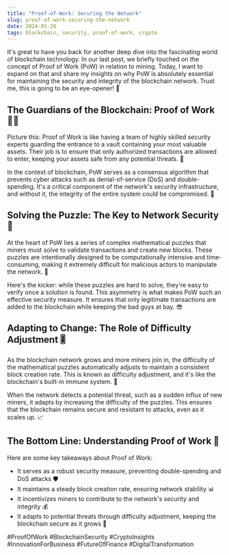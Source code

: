 ```yaml
---
title: "Proof-of-Work: Securing the Network"
slug: proof-of-work-securing-the-network
date: 2024-05-20
tags: blockchain, security, proof-of-work, crypto
---
```


It's great to have you back for another deep dive into the fascinating world of blockchain technology. In our last post, we briefly touched on the concept of Proof of Work (PoW) in relation to mining. Today, I want to expand on that and share my insights on why PoW is absolutely essential for maintaining the security and integrity of the blockchain network. Trust me, this is going to be an eye-opener! 👀

## The Guardians of the Blockchain: Proof of Work 💂‍♂️

Picture this: Proof of Work is like having a team of highly skilled security experts guarding the entrance to a vault containing your most valuable assets. Their job is to ensure that only authorized transactions are allowed to enter, keeping your assets safe from any potential threats. 🔐

In the context of blockchain, PoW serves as a consensus algorithm that prevents cyber attacks such as denial-of-service (DoS) and double-spending. It's a critical component of the network's security infrastructure, and without it, the integrity of the entire system could be compromised. 🚨

## Solving the Puzzle: The Key to Network Security 🧩

At the heart of PoW lies a series of complex mathematical puzzles that miners must solve to validate transactions and create new blocks. These puzzles are intentionally designed to be computationally intensive and time-consuming, making it extremely difficult for malicious actors to manipulate the network. 💪

Here's the kicker: while these puzzles are hard to solve, they're easy to verify once a solution is found. This asymmetry is what makes PoW such an effective security measure. It ensures that only legitimate transactions are added to the blockchain while keeping the bad guys at bay. 😎

## Adapting to Change: The Role of Difficulty Adjustment 🎚️

As the blockchain network grows and more miners join in, the difficulty of the mathematical puzzles automatically adjusts to maintain a consistent block creation rate. This is known as difficulty adjustment, and it's like the blockchain's built-in immune system. 🦠

When the network detects a potential threat, such as a sudden influx of new miners, it adapts by increasing the difficulty of the puzzles. This ensures that the blockchain remains secure and resistant to attacks, even as it scales up. 📈

## The Bottom Line: Understanding Proof of Work 💼

Here are some key takeaways about Proof of Work:

- It serves as a robust security measure, preventing double-spending and DoS attacks 🛡️
- It maintains a steady block creation rate, ensuring network stability 📊
- It incentivizes miners to contribute to the network's security and integrity 💰
- It adapts to potential threats through difficulty adjustment, keeping the blockchain secure as it grows 🌿

#ProofOfWork #BlockchainSecurity #CryptoInsights #InnovationForBusiness #FutureOfFinance #DigitalTransformation